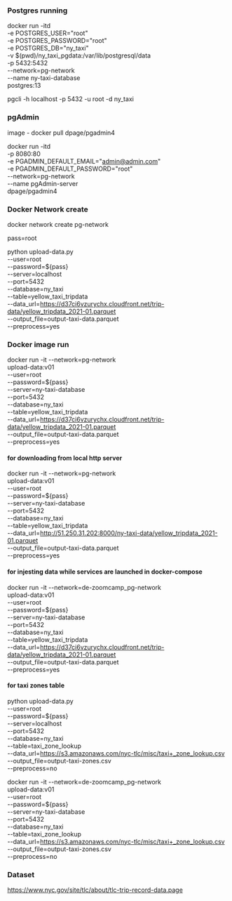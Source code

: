 ### Postgres running

docker run -itd \
    -e POSTGRES_USER="root" \
    -e POSTGRES_PASSWORD="root" \
    -e POSTGRES_DB="ny_taxi" \
    -v $(pwd)/ny_taxi_pgdata:/var/lib/postgresql/data \
    -p 5432:5432 \
    --network=pg-network \
    --name ny-taxi-database \
    postgres:13

pgcli -h localhost -p 5432 -u root -d ny_taxi

### pgAdmin
image - docker pull dpage/pgadmin4

docker run -itd \
    -p 8080:80 \
    -e PGADMIN_DEFAULT_EMAIL="admin@admin.com"\
    -e PGADMIN_DEFAULT_PASSWORD="root" \
    --network=pg-network \
    --name pgAdmin-server \
    dpage/pgadmin4

### Docker Network create

docker network create pg-network

pass=root

python upload-data.py \
    --user=root\
    --password=${pass}\
    --server=localhost\
    --port=5432 \
    --database=ny_taxi \
    --table=yellow_taxi_tripdata \
    --data_url=https://d37ci6vzurychx.cloudfront.net/trip-data/yellow_tripdata_2021-01.parquet \
    --output_file=output-taxi-data.parquet\
    --preprocess=yes


### Docker image run
docker run -it --network=pg-network \
    upload-data:v01 \
        --user=root\
        --password=${pass}\
        --server=ny-taxi-database\
        --port=5432 \
        --database=ny_taxi \
        --table=yellow_taxi_tripdata \
        --data_url=https://d37ci6vzurychx.cloudfront.net/trip-data/yellow_tripdata_2021-01.parquet \
        --output_file=output-taxi-data.parquet \
        --preprocess=yes

#### for downloading from local http server
docker run -it --network=pg-network \
    upload-data:v01 \
    --user=root\
    --password=${pass}\
    --server=ny-taxi-database\
    --port=5432 \
    --database=ny_taxi \
    --table=yellow_taxi_tripdata \
    --data_url=http://51.250.31.202:8000/ny-taxi-data/yellow_tripdata_2021-01.parquet \
    --output_file=output-taxi-data.parquet \
    --preprocess=yes

#### for injesting data while services are launched in docker-compose
docker run -it --network=de-zoomcamp_pg-network\
    upload-data:v01 \
        --user=root\
        --password=${pass}\
        --server=ny-taxi-database\
        --port=5432 \
        --database=ny_taxi \
        --table=yellow_taxi_tripdata \
        --data_url=https://d37ci6vzurychx.cloudfront.net/trip-data/yellow_tripdata_2021-01.parquet \
        --output_file=output-taxi-data.parquet \
        --preprocess=yes

#### for taxi zones table
python upload-data.py \
        --user=root\
        --password=${pass}\
        --server=localhost\
        --port=5432 \
        --database=ny_taxi \
        --table=taxi_zone_lookup \
        --data_url=https://s3.amazonaws.com/nyc-tlc/misc/taxi+_zone_lookup.csv \
        --output_file=output-taxi-zones.csv \
        --preprocess=no

docker run -it --network=de-zoomcamp_pg-network\
    upload-data:v01 \
        --user=root\
        --password=${pass}\
        --server=ny-taxi-database\
        --port=5432 \
        --database=ny_taxi \
        --table=taxi_zone_lookup \
        --data_url=https://s3.amazonaws.com/nyc-tlc/misc/taxi+_zone_lookup.csv \
        --output_file=output-taxi-zones.csv \
        --preprocess=no

### Dataset
https://www.nyc.gov/site/tlc/about/tlc-trip-record-data.page